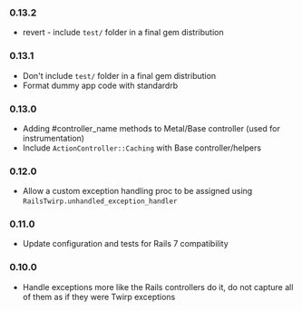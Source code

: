 ### 0.13.2
* revert - include `test/` folder in a final gem distribution

### 0.13.1
* Don't include `test/` folder in a final gem distribution
* Format dummy app code with standardrb

### 0.13.0
* Adding #controller_name methods to Metal/Base controller (used for instrumentation)
* Include `ActionController::Caching` with Base controller/helpers


### 0.12.0

* Allow a custom exception handling proc to be assigned using `RailsTwirp.unhandled_exception_handler`

### 0.11.0

* Update configuration and tests for Rails 7 compatibility

### 0.10.0

* Handle exceptions more like the Rails controllers do it, do not capture all of them as if they were Twirp exceptions
